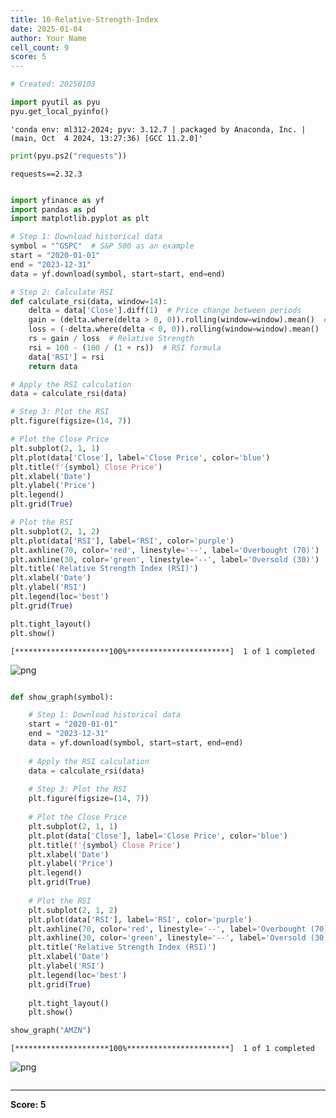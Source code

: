 ```yaml
---
title: 10-Relative-Strength-Index
date: 2025-01-04
author: Your Name
cell_count: 9
score: 5
---
```


```python
# Created: 20250103
```


```python
import pyutil as pyu
pyu.get_local_pyinfo()
```




    'conda env: ml312-2024; pyv: 3.12.7 | packaged by Anaconda, Inc. | (main, Oct  4 2024, 13:27:36) [GCC 11.2.0]'




```python
print(pyu.ps2("requests"))
```

    requests==2.32.3
    



```python

```


```python
import yfinance as yf
import pandas as pd
import matplotlib.pyplot as plt

# Step 1: Download historical data
symbol = "^GSPC"  # S&P 500 as an example
start = "2020-01-01"
end = "2023-12-31"
data = yf.download(symbol, start=start, end=end)

# Step 2: Calculate RSI
def calculate_rsi(data, window=14):
    delta = data['Close'].diff(1)  # Price change between periods
    gain = (delta.where(delta > 0, 0)).rolling(window=window).mean()  # Average gain
    loss = (-delta.where(delta < 0, 0)).rolling(window=window).mean()  # Average loss
    rs = gain / loss  # Relative Strength
    rsi = 100 - (100 / (1 + rs))  # RSI formula
    data['RSI'] = rsi
    return data

# Apply the RSI calculation
data = calculate_rsi(data)

# Step 3: Plot the RSI
plt.figure(figsize=(14, 7))

# Plot the Close Price
plt.subplot(2, 1, 1)
plt.plot(data['Close'], label='Close Price', color='blue')
plt.title(f'{symbol} Close Price')
plt.xlabel('Date')
plt.ylabel('Price')
plt.legend()
plt.grid(True)

# Plot the RSI
plt.subplot(2, 1, 2)
plt.plot(data['RSI'], label='RSI', color='purple')
plt.axhline(70, color='red', linestyle='--', label='Overbought (70)')
plt.axhline(30, color='green', linestyle='--', label='Oversold (30)')
plt.title('Relative Strength Index (RSI)')
plt.xlabel('Date')
plt.ylabel('RSI')
plt.legend(loc='best')
plt.grid(True)

plt.tight_layout()
plt.show()
```

    [*********************100%***********************]  1 of 1 completed



    
![png](/mlnotes/images/10-relative-strength-index_4_1.png)
    



```python

```


```python
def show_graph(symbol):

    # Step 1: Download historical data
    start = "2020-01-01"
    end = "2023-12-31"
    data = yf.download(symbol, start=start, end=end)
    
    # Apply the RSI calculation
    data = calculate_rsi(data)
    
    # Step 3: Plot the RSI
    plt.figure(figsize=(14, 7))
    
    # Plot the Close Price
    plt.subplot(2, 1, 1)
    plt.plot(data['Close'], label='Close Price', color='blue')
    plt.title(f'{symbol} Close Price')
    plt.xlabel('Date')
    plt.ylabel('Price')
    plt.legend()
    plt.grid(True)
    
    # Plot the RSI
    plt.subplot(2, 1, 2)
    plt.plot(data['RSI'], label='RSI', color='purple')
    plt.axhline(70, color='red', linestyle='--', label='Overbought (70)')
    plt.axhline(30, color='green', linestyle='--', label='Oversold (30)')
    plt.title('Relative Strength Index (RSI)')
    plt.xlabel('Date')
    plt.ylabel('RSI')
    plt.legend(loc='best')
    plt.grid(True)
    
    plt.tight_layout()
    plt.show()
```


```python
show_graph("AMZN")
```

    [*********************100%***********************]  1 of 1 completed



    
![png](/mlnotes/images/10-relative-strength-index_7_1.png)
    



```python

```


---
**Score: 5**